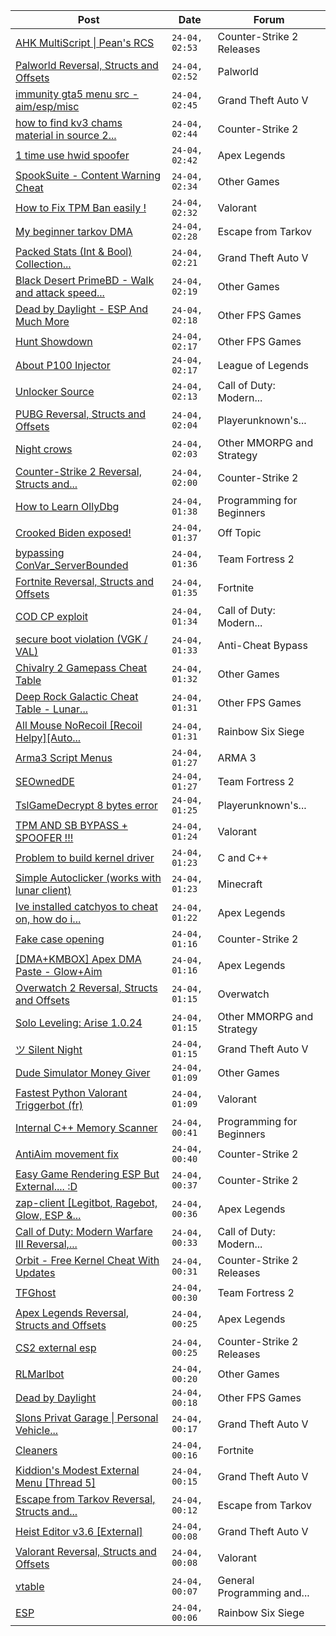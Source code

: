 |Post|Date|Forum|
|----|----|-----|
|[AHK MultiScript \| Pean's RCS](https://www.unknowncheats.me/forum/counter-strike-2-releases/605440-ahk-multiscript-peans-rcs.html)|`24-04, 02:53`|Counter-Strike 2 Releases|
|[Palworld Reversal, Structs and Offsets](https://www.unknowncheats.me/forum/palworld/620076-palworld-reversal-structs-offsets.html)|`24-04, 02:52`|Palworld|
|[immunity gta5 menu src - aim/esp/misc](https://www.unknowncheats.me/forum/grand-theft-auto-v/623877-immunity-gta5-menu-src-aim-esp-misc.html)|`24-04, 02:45`|Grand Theft Auto V|
|[how to find kv3 chams material in source 2...](https://www.unknowncheats.me/forum/counter-strike-2-a/633830-kv3-chams-material-source-2-viewer.html)|`24-04, 02:44`|Counter-Strike 2|
|[1 time use hwid spoofer](https://www.unknowncheats.me/forum/apex-legends/633919-1-time-hwid-spoofer.html)|`24-04, 02:42`|Apex Legends|
|[SpookSuite - Content Warning Cheat](https://www.unknowncheats.me/forum/other-games/631549-spooksuite-content-warning-cheat.html)|`24-04, 02:34`|Other Games|
|[How to Fix TPM Ban easily !](https://www.unknowncheats.me/forum/valorant/626786-fix-tpm-ban-easily.html)|`24-04, 02:32`|Valorant|
|[My beginner tarkov DMA](https://www.unknowncheats.me/forum/escape-from-tarkov/629124-beginner-tarkov-dma.html)|`24-04, 02:28`|Escape from Tarkov|
|[Packed Stats (Int & Bool) Collection...](https://www.unknowncheats.me/forum/grand-theft-auto-v/578963-packed-stats-int-bool-collection-thread.html)|`24-04, 02:21`|Grand Theft Auto V|
|[Black Desert PrimeBD - Walk and attack speed...](https://www.unknowncheats.me/forum/other-games/629305-black-desert-primebd-walk-attack-speed-hack.html)|`24-04, 02:19`|Other Games|
|[Dead by Daylight - ESP And Much More](https://www.unknowncheats.me/forum/other-fps-games/625890-dead-daylight-esp.html)|`24-04, 02:18`|Other FPS Games|
|[Hunt Showdown](https://www.unknowncheats.me/forum/other-fps-games/350352-hunt-showdown.html)|`24-04, 02:17`|Other FPS Games|
|[About P100 Injector](https://www.unknowncheats.me/forum/league-of-legends/633826-p100-injector.html)|`24-04, 02:17`|League of Legends|
|[Unlocker Source](https://www.unknowncheats.me/forum/call-of-duty-modern-warfare-iii/627181-unlocker-source.html)|`24-04, 02:13`|Call of Duty: Modern...|
|[PUBG Reversal, Structs and Offsets](https://www.unknowncheats.me/forum/playerunknown-s-battlegrounds/214976-pubg-reversal-structs-offsets.html)|`24-04, 02:04`|Playerunknown's...|
|[Night crows](https://www.unknowncheats.me/forum/other-mmorpg-and-strategy/627465-night-crows.html)|`24-04, 02:03`|Other MMORPG and Strategy|
|[Counter-Strike 2 Reversal, Structs and...](https://www.unknowncheats.me/forum/counter-strike-2-a/576077-counter-strike-2-reversal-structs-offsets.html)|`24-04, 02:00`|Counter-Strike 2|
|[How to Learn OllyDbg](https://www.unknowncheats.me/forum/programming-for-beginners/632828-learn-ollydbg.html)|`24-04, 01:38`|Programming for Beginners|
|[Crooked Biden exposed!](https://www.unknowncheats.me/forum/off-topic/633913-crooked-biden-exposed.html)|`24-04, 01:37`|Off Topic|
|[bypassing ConVar_ServerBounded](https://www.unknowncheats.me/forum/team-fortress-2-a/633711-bypassing-convar_serverbounded.html)|`24-04, 01:36`|Team Fortress 2|
|[Fortnite Reversal, Structs and Offsets](https://www.unknowncheats.me/forum/fortnite/235061-fortnite-reversal-structs-offsets.html)|`24-04, 01:35`|Fortnite|
|[COD CP exploit](https://www.unknowncheats.me/forum/call-of-duty-modern-warfare-iii/616611-cod-cp-exploit.html)|`24-04, 01:34`|Call of Duty: Modern...|
|[secure boot violation (VGK / VAL)](https://www.unknowncheats.me/forum/anti-cheat-bypass/633770-secure-boot-violation-vgk-val.html)|`24-04, 01:33`|Anti-Cheat Bypass|
|[Chivalry 2 Gamepass Cheat Table](https://www.unknowncheats.me/forum/other-games/591970-chivalry-2-gamepass-cheat-table.html)|`24-04, 01:32`|Other Games|
|[Deep Rock Galactic Cheat Table - Lunar...](https://www.unknowncheats.me/forum/other-fps-games/487947-deep-rock-galactic-cheat-table-lunar-update-2022-a.html)|`24-04, 01:31`|Other FPS Games|
|[All Mouse NoRecoil \[Recoil Helpy\]\[Auto...](https://www.unknowncheats.me/forum/rainbow-six-siege/620039-mouse-norecoil-recoil-helpy-auto-config-probably-ud-universal.html)|`24-04, 01:31`|Rainbow Six Siege|
|[Arma3 Script Menus](https://www.unknowncheats.me/forum/arma-3-a/625190-arma3-script-menus.html)|`24-04, 01:27`|ARMA 3|
|[SEOwnedDE](https://www.unknowncheats.me/forum/team-fortress-2-a/592834-seownedde.html)|`24-04, 01:27`|Team Fortress 2|
|[TslGameDecrypt 8 bytes error](https://www.unknowncheats.me/forum/playerunknown-s-battlegrounds/633912-tslgamedecrypt-8-bytes-error.html)|`24-04, 01:25`|Playerunknown's...|
|[TPM AND SB BYPASS + SPOOFER !!!](https://www.unknowncheats.me/forum/valorant/623808-tpm-sb-bypass-spoofer.html)|`24-04, 01:24`|Valorant|
|[Problem to build kernel driver](https://www.unknowncheats.me/forum/c-and-c-/633522-build-kernel-driver.html)|`24-04, 01:23`|C and C++|
|[Simple Autoclicker (works with lunar client)](https://www.unknowncheats.me/forum/minecraft/633862-simple-autoclicker-lunar-client.html)|`24-04, 01:23`|Minecraft|
|[Ive installed catchyos to cheat on, how do i...](https://www.unknowncheats.me/forum/apex-legends/633910-ive-installed-catchyos-cheat-secure-agaisnt-eac.html)|`24-04, 01:22`|Apex Legends|
|[Fake case opening](https://www.unknowncheats.me/forum/counter-strike-2-a/633909-fake.html)|`24-04, 01:16`|Counter-Strike 2|
|[\[DMA+KMBOX\] Apex DMA Paste - Glow+Aim](https://www.unknowncheats.me/forum/apex-legends/622378-dma-kmbox-apex-dma-paste-glow-aim.html)|`24-04, 01:16`|Apex Legends|
|[Overwatch 2 Reversal, Structs and Offsets](https://www.unknowncheats.me/forum/overwatch/516727-overwatch-2-reversal-structs-offsets.html)|`24-04, 01:15`|Overwatch|
|[Solo Leveling: Arise 1.0.24](https://www.unknowncheats.me/forum/other-mmorpg-and-strategy/632972-solo-leveling-arise-1-0-24-a.html)|`24-04, 01:15`|Other MMORPG and Strategy|
|[ツ Silent Night](https://www.unknowncheats.me/forum/grand-theft-auto-v/604599-silent-night.html)|`24-04, 01:15`|Grand Theft Auto V|
|[Dude Simulator Money Giver](https://www.unknowncheats.me/forum/other-games/633818-dude-simulator-money-giver.html)|`24-04, 01:09`|Other Games|
|[Fastest Python Valorant Triggerbot (fr)](https://www.unknowncheats.me/forum/valorant/612762-fastest-python-valorant-triggerbot-fr.html)|`24-04, 01:09`|Valorant|
|[Internal C++ Memory Scanner](https://www.unknowncheats.me/forum/programming-for-beginners/633836-internal-memory-scanner.html)|`24-04, 00:41`|Programming for Beginners|
|[AntiAim movement fix](https://www.unknowncheats.me/forum/counter-strike-2-a/632998-antiaim-movement-fix.html)|`24-04, 00:40`|Counter-Strike 2|
|[Easy Game Rendering ESP But External.... :D](https://www.unknowncheats.me/forum/counter-strike-2-a/633713-easy-game-rendering-esp-external.html)|`24-04, 00:37`|Counter-Strike 2|
|[zap-client \[Legitbot, Ragebot, Glow, ESP &...](https://www.unknowncheats.me/forum/apex-legends/628823-zap-client-legitbot-ragebot-glow-esp.html)|`24-04, 00:36`|Apex Legends|
|[Call of Duty: Modern Warfare III Reversal,...](https://www.unknowncheats.me/forum/call-of-duty-modern-warfare-iii/605287-call-duty-modern-warfare-iii-reversal-structs-offsets.html)|`24-04, 00:33`|Call of Duty: Modern...|
|[Orbit - Free Kernel Cheat With Updates](https://www.unknowncheats.me/forum/counter-strike-2-releases/629494-orbit-free-kernel-cheat-updates.html)|`24-04, 00:31`|Counter-Strike 2 Releases|
|[TFGhost](https://www.unknowncheats.me/forum/team-fortress-2-a/471765-tfghost.html)|`24-04, 00:30`|Team Fortress 2|
|[Apex Legends Reversal, Structs and Offsets](https://www.unknowncheats.me/forum/apex-legends/319804-apex-legends-reversal-structs-offsets.html)|`24-04, 00:25`|Apex Legends|
|[CS2 external esp](https://www.unknowncheats.me/forum/counter-strike-2-releases/600259-cs2-external-esp.html)|`24-04, 00:25`|Counter-Strike 2 Releases|
|[RLMarlbot](https://www.unknowncheats.me/forum/other-games/633336-rlmarlbot.html)|`24-04, 00:20`|Other Games|
|[Dead by Daylight](https://www.unknowncheats.me/forum/other-fps-games/178856-dead-daylight.html)|`24-04, 00:18`|Other FPS Games|
|[Slons Privat Garage \| Personal Vehicle...](https://www.unknowncheats.me/forum/grand-theft-auto-v/612605-slons-privat-garage-personal-vehicle-spawner-swapper.html)|`24-04, 00:17`|Grand Theft Auto V|
|[Cleaners](https://www.unknowncheats.me/forum/fortnite/632916-cleaners.html)|`24-04, 00:16`|Fortnite|
|[Kiddion's Modest External Menu \[Thread 5\]](https://www.unknowncheats.me/forum/grand-theft-auto-v/576854-kiddions-modest-external-menu-thread-5-a.html)|`24-04, 00:15`|Grand Theft Auto V|
|[Escape from Tarkov Reversal, Structs and...](https://www.unknowncheats.me/forum/escape-from-tarkov/226519-escape-tarkov-reversal-structs-offsets.html)|`24-04, 00:12`|Escape from Tarkov|
|[Heist Editor v3.6 \[External\]](https://www.unknowncheats.me/forum/grand-theft-auto-v/451205-heist-editor-v3-6-external.html)|`24-04, 00:08`|Grand Theft Auto V|
|[Valorant Reversal, Structs and Offsets](https://www.unknowncheats.me/forum/valorant/385792-valorant-reversal-structs-offsets.html)|`24-04, 00:08`|Valorant|
|[vtable](https://www.unknowncheats.me/forum/general-programming-and-reversing/632748-vtable.html)|`24-04, 00:07`|General Programming and...|
|[ESP](https://www.unknowncheats.me/forum/rainbow-six-siege/633726-esp.html)|`24-04, 00:06`|Rainbow Six Siege|
